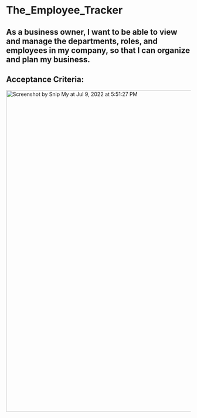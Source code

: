 # The_Employee_Tracker
## As a business owner, I want to be able to view and manage the departments, roles, and employees in my company, so that I can organize and plan my business.

## Acceptance Criteria: 

<img width="875" alt="Screenshot by Snip My at Jul 9, 2022 at 5:51:27 PM" src="https://user-images.githubusercontent.com/101368797/178123798-c47efd3d-8ed8-429c-8b8b-53dd5d341779.png">

